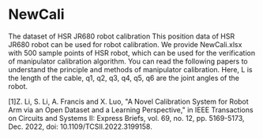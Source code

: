 # NewCali
The dataset of HSR JR680 robot calibration
This position data of HSR JR680 robot can be used for robot calibration. We provide NewCali.xlsx with 500 sample points of HSR robot, which can be used for the verification of manipulator calibration algorithm. You can read the following papers to understand the principle and methods of manipulator calibration. Here, L is the length of the cable, q1, q2, q3, q4, q5, q6 are the joint angles of the robot.

[1]Z. Li, S. Li, A. Francis and X. Luo, "A Novel Calibration System for Robot Arm via an Open Dataset and a Learning Perspective," in IEEE Transactions on Circuits and Systems II: Express Briefs, vol. 69, no. 12, pp. 5169-5173, Dec. 2022, doi: 10.1109/TCSII.2022.3199158.
